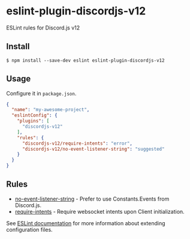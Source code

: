 # eslint-plugin-discordjs-v12 
ESLint rules for Discord.js v12

## Install

```
$ npm install --save-dev eslint eslint-plugin-discordjs-v12
```

## Usage

Configure it in `package.json`.

<!-- EXAMPLE_CONFIGURATION:START -->
```json
{
  "name": "my-awesome-project",
  "eslintConfig": {
    "plugins": [
      "discordjs-v12"
    ],
    "rules": {
      "discordjs-v12/require-intents": "error",
      "discordjs-v12/no-event-listener-string": "suggested"
    }
  }
}
```
<!-- EXAMPLE_CONFIGURATION:END -->


## Rules

<!-- RULES:START -->
- [no-event-listener-string](docs/rules/no-event-listener-string.md) - Prefer to use Constants.Events from Discord.js.
- [require-intents](docs/rules/require-intents.md) - Require websocket intents upon Client initialization.

<!-- RULES:END -->

See [ESLint documentation](http://eslint.org/docs/user-guide/configuring#extending-configuration-files) for more information about extending configuration files.